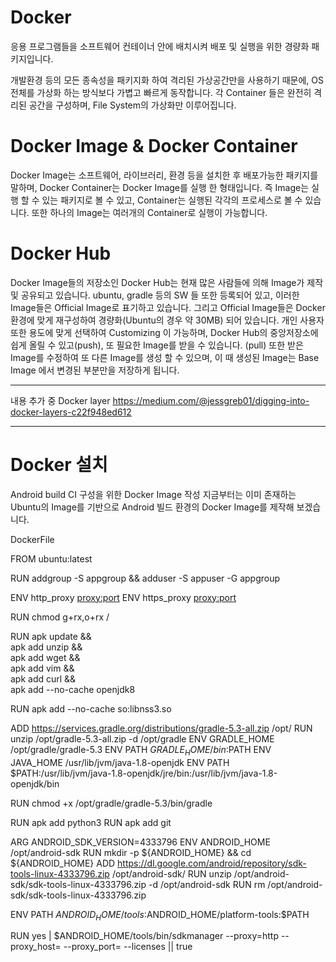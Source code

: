 # Docker

응용 프로그램들을 소프트웨어 컨테이너 안에 배치시켜 배포 및 실행을 위한 경량화 패키지입니다.

개발환경 등의 모든 종속성을 패키지화 하여 격리된 가상공간만을 사용하기 때문에, OS 전체를 가상화 하는 방식보다 가볍고 빠르게 동작합니다.
각 Container 들은 완전히 격리된 공간을 구성하며, File System의 가상화만 이루어집니다.

# Docker Image & Docker Container
Docker Image는 소프트웨어, 라이브러리, 환경 등을 설치한 후 배포가능한 패키지를 말하며, 
Docker Container는 Docker Image를 실행 한 형태입니다. 즉 Image는 실행 할 수 있는 패키지로 볼 수 있고, Container는 실행된 각각의 프로세스로 볼 수 있습니다. 또한 하나의 Image는 여러개의 Container로 실행이 가능합니다.

# Docker Hub
Docker Image들의 저장소인 Docker Hub는 현재 많은 사람들에 의해 Image가 제작 및 공유되고 있습니다. ubuntu, gradle 등의 SW 들 또한 등록되어 있고, 이러한 Image들은 Official Image로 표기하고 있습니다. 그리고 Official Image들은 Docker 환경에 맞게 재구성하여 경량화(Ubuntu의 경우 약 30MB) 되어 있습니다. 
개인 사용자 또한  용도에 맞게 선택하여 Customizing 이 가능하며, Docker Hub의 중앙저장소에 쉽게 올릴 수 있고(push), 또 필요한 Image를 받을 수 있습니다. (pull) 또한 받은 Image를 수정하여 또 다른 Image를 생성 할 수 있으며, 이 때 생성된 Image는 Base Image 에서 변경된 부분만을 저장하게 됩니다.



-------------
내용 추가 중 Docker layer
https://medium.com/@jessgreb01/digging-into-docker-layers-c22f948ed612

-------------



# Docker 설치


Android build CI 구성을 위한 Docker Image 작성
지금부터는 이미 존재하는 Ubuntu의 Image를 기반으로 Android 빌드 환경의 Docker Image를 제작해 보겠습니다.

DockerFile

FROM ubuntu:latest

RUN addgroup -S appgroup && adduser -S appuser -G appgroup

ENV http_proxy <proxy:port>
ENV https_proxy <proxy:port>

RUN chmod g+rx,o+rx /

RUN apk update && \
apk add unzip && \
apk add wget && \
apk add vim && \
apk add curl && \
apk add --no-cache openjdk8

RUN apk add --no-cache so:libnss3.so

ADD https://services.gradle.org/distributions/gradle-5.3-all.zip /opt/
RUN unzip /opt/gradle-5.3-all.zip -d /opt/gradle
ENV GRADLE_HOME /opt/gradle/gradle-5.3
ENV PATH $GRADLE_HOME/bin:$PATH
ENV JAVA_HOME /usr/lib/jvm/java-1.8-openjdk
ENV PATH $PATH:/usr/lib/jvm/java-1.8-openjdk/jre/bin:/usr/lib/jvm/java-1.8-openjdk/bin

RUN chmod +x /opt/gradle/gradle-5.3/bin/gradle

RUN apk add python3
RUN apk add git

ARG ANDROID_SDK_VERSION=4333796
ENV ANDROID_HOME /opt/android-sdk
RUN mkdir -p ${ANDROID_HOME} && cd ${ANDROID_HOME}
ADD https://dl.google.com/android/repository/sdk-tools-linux-4333796.zip /opt/android-sdk/
RUN unzip /opt/android-sdk/sdk-tools-linux-4333796.zip -d /opt/android-sdk
RUN rm /opt/android-sdk/sdk-tools-linux-4333796.zip

ENV PATH $ANDROID_HOME/tools:$ANDROID_HOME/platform-tools:$PATH

RUN yes | $ANDROID_HOME/tools/bin/sdkmanager --proxy=http --proxy_host=<host> --proxy_port=<port> --licenses || true
